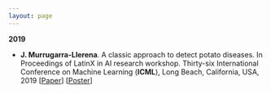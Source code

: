 ```yaml
---
layout: page
---
```


**2019**
* **J. Murrugarra-Llerena**. A classic approach to detect potato diseases. In Proceedings of LatinX in AI research workshop. Thirty-six International Conference on Machine Learning (**ICML**), Long Beach, California, USA, 2019 [[Paper](https://artcs1.github.io/files/pubs/LatinPaper_2019I)] [[Poster](https://artcs1.github.io/files/pubs/LatinXPoster_2019I)]


